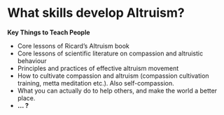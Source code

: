 # What skills develop Altruism?



**Key Things to Teach People**

* Core lessons of Ricard’s Altruism book
* Core lessons of scientific literature on compassion and altruistic behaviour
* Principles and practices of effective altruism movement
* How to cultivate compassion and altruism \(compassion cultivation training, metta meditation etc.\). Also self-compassion.
* What you can actually do to help others, and make the world a better place.
* **... ?**

